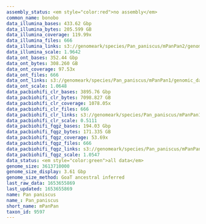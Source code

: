 ```yaml
---
assembly_status: <em style="color:red">no assembly</em>
common_name: bonobo
data_illumina_bases: 433.62 Gbp
data_illumina_bytes: 205.599 GB
data_illumina_coverage: 119.99x
data_illumina_files: 666
data_illumina_links: s3://genomeark/species/Pan_paniscus/mPanPan2/genomic_data/illumina/<br>s3://genomeark/species/Pan_paniscus/mPanPan3/genomic_data/illumina/<br>
data_illumina_scale: 1.9642
data_ont_bases: 352.44 Gbp
data_ont_bytes: 308.260 GB
data_ont_coverage: 97.53x
data_ont_files: 666
data_ont_links: s3://genomeark/species/Pan_paniscus/mPanPan1/genomic_data/ont/<br>
data_ont_scale: 1.0648
data_pacbiohifi_clr_bases: 3895.76 Gbp
data_pacbiohifi_clr_bytes: 7098.827 GB
data_pacbiohifi_clr_coverage: 1078.05x
data_pacbiohifi_clr_files: 666
data_pacbiohifi_clr_links: s3://genomeark/species/Pan_paniscus/mPanPan1/genomic_data/pacbiohifi_clr/<br>
data_pacbiohifi_clr_scale: 0.5111
data_pacbiohifi_fqgz_bases: 194.03 Gbp
data_pacbiohifi_fqgz_bytes: 171.335 GB
data_pacbiohifi_fqgz_coverage: 53.69x
data_pacbiohifi_fqgz_files: 666
data_pacbiohifi_fqgz_links: s3://genomeark/species/Pan_paniscus/mPanPan1/genomic_data/pacbiohifi_fqgz/<br>
data_pacbiohifi_fqgz_scale: 1.0547
data_status: <em style="color:green">all data</em>
genome_size: 3613710000
genome_size_display: 3.61 Gbp
genome_size_method: GoaT ancestral inferred
last_raw_data: 1653655869
last_updated: 1653655869
name: Pan paniscus
name_: Pan_paniscus
short_name: mPanPan
taxon_id: 9597
---
```

